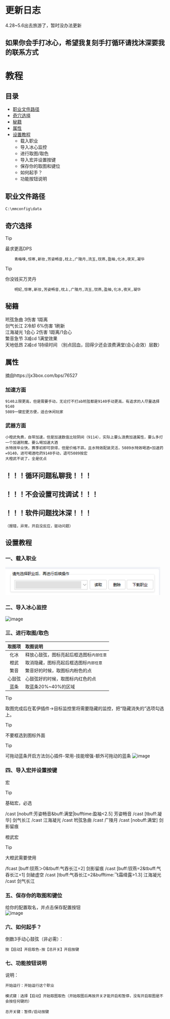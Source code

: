 # 更新日志
4.28~5.6出去旅游了，暂时没办法更新
## 如果你会手打冰心，希望我复刻手打循环请找沐深要我的联系方式

# 教程
## 目录

*  [职业文件路径](#职业文件路径)  
*  [奇穴选择](#奇穴选择)  
*  [秘籍](#秘籍)  
*  [属性](#属性)  
*  [设置教程](#设置教程)
	*  载入职业
 	*  导入冰心监控
	*  进行取图/取色
	*  导入宏并设置按键
	*  保存你的取图和键位
	*  如何起手？
	*  功能按钮说明  


## 职业文件路径

	C:\mmconfig\data


## 奇穴选择

> [!TIP]
> 最求更高DPS

		青梅嗅,惊寒,新妆,芳姿畅音,枕上,广陵月,流玉,钗燕,盈袖,化冰,夜天,凝华

> [!TIP]
> 你没钱买万灵丹

		明妃,惊寒,新妆,芳姿畅音,枕上,广陵月,流玉,钗燕,盈袖,化冰,夜天,凝华


## 秘籍

  玳弦急曲 3伤害 1距离  
  剑气长江 2冷却 6%伤害 1刷新  
  江海凝光 1会心 2伤害 1距离/1会心  
  繁音急节 3减cd 1满堂效果  
  天地低昂 2减cd 1持续时间 （别点回血，回得少还会浪费满堂(会心会效）层数）  

 ## 属性  
 摘自https://jx3box.com/bps/76527
 ### 加速方面
    9140上限更高，但是需要手动，无论打不打ab玳弦都是9140手动更高，有追求的人尽量选择9140  
    5089一键宏更方便，适合休闲玩家

 ### 武器方面  
    小橙武免费，自带加速，但是加速数值比较阴间（9114），实际上要么浪费加速属性，要么多打一个加速附魔，要么喝加速大酒  
    水特效毕业快，赛季初即可获得，但是价格不菲。且水特效配装灵活，5089水特效喝酒+加速药=9140，进可喝酒吃药9140手动，退可5089按宏  
    大橙武不说了，全是优点  
    
！！！循环问题私聊我！！！
--
！！！不会设置可找调试！！！
--
！！！软件问题找沐深！！！
--
	（报错，异常，开启没反应，驱动问题）
## 设置教程 
### 一、载入职业

![image](https://github.com/iderfl/-cw-/blob/main/%E5%9B%BE%E7%89%87/%E9%80%89%E6%8B%A9%E8%81%8C%E4%B8%9A.png)

### 二、导入冰心监控

![image](https://github.com/iderfl/mm-bx/assets/90140812/ae3462ee-cc85-4b33-ad3a-3399b46aff20)


### 三、进行取图/取色

| 取图项 | 取图说明 | 
| :----: | :---- | 
| 化冰 | 释放心鼓弦，图标亮起后框选图标`内部任意` | 
| 橙武 | 取消隐藏，图标亮起后框选图标`内部任意` | 
| 繁音 | 繁音好的时候，取图标内粉色的点 | 
| 心鼓弦 | 心鼓弦好的时候，取图标内红色的点 | 
| 蓝条 | 取蓝条20%~40%的区域 | 

> [!TIP]
> 取图完成后在茗伊插件→目标监控里将需要隐藏的监控，把“隐藏消失的”选项勾选上。

> [!TIP] 
> 不要框选到图标外面

> [!TIP]
>   可拖动蓝条开启方法剑心插件-常用-技能增强-额外可拖动的蓝条
>   ![image](https://github.com/iderfl/mm-bx/assets/90140812/e4910717-76b3-40a6-b92f-e5914bc57206)




### 四、导入宏并设置按键

宏
> [!TIP]
> 基础宏，必选

  /cast [nobuff:芳姿畅音&buff:满堂|bufftime:盈袖<2.5] 芳姿畅音
  /cast [tbuff:凝华] 剑气长江
  /cast 江海凝光
  /cast 玳弦急曲
  /cast 广陵月
  /cast [nobuff:满堂] 剑影留痕

橙武宏
> [!TIP]
>大橙武需要使用

  /fcast [buff:钗燕＞0&tbuff:气吞长江=2] 剑影留痕
  /cast [buff:钗燕=2&tbuff:气吞长江=1] 剑破虚空
  /cast [tbuff:气吞长江=2&bufftime:飞霜绛露>1.3] 江海凝光
  /cast 剑气长江


 ### 五、保存你的取图和键位
 
 给你的配置取名，并点击保存配置按钮  
![image](https://github.com/iderfl/mm-bx/assets/90140812/511042cd-b2eb-4ffa-95bb-4071b941a59b)


 ### 六、如何起手？
 

倒数3手动心鼓弦（非必需）：
 
 	按【启动】开启取色-按【总开关】开启按键  

 ### 七、功能按钮说明
 
 说明：
 
 	开始运行：开始运行这个职业
 
	模式键：选择【启动】开始取图取色（开始取图后再按开关才能开启和暂停，没有开启取图是不会按任何键的）
 
	总开关键：暂停/启动按键
 
